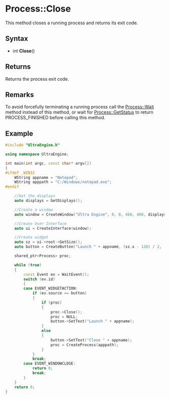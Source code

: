 # Process::Close #

This method closes a running process and returns its exit code.

## Syntax ##

- int **Close**()

## Returns

Returns the process exit code.

## Remarks ##

To avoid forcefully terminating a running process call the [Process::Wait](Process_Wait.md) method instead of this method, or wait for [Process::GetStatus](Process_GetStatus.md) to return PROCESS_FINISHED before calling this method.

## Example ##

```c++
#include "UltraEngine.h"

using namespace UltraEngine;

int main(int argc, const char* argv[])
{
#ifdef _WIN32
    WString appname = "Notepad";
    WString apppath = "C:/Windows/notepad.exe";
#endif

    //Get the displays
    auto displays = GetDisplays();

    //Create a window
    auto window = CreateWindow("Ultra Engine", 0, 0, 460, 480, displays[0]);

    //Create User Interface
    auto ui = CreateInterface(window);

    //Create widget
    auto sz = ui->root->GetSize();
    auto button = CreateButton("Launch " + appname, (sz.x - 120) / 2, (sz.y - 30) / 2, 120, 30, ui->root);

    shared_ptr<Process> proc;

    while (true)
    {
        const Event ev = WaitEvent();
        switch (ev.id)
        {
        case EVENT_WIDGETACTION:
            if (ev.source == button)
            {
                if (proc)
                {
                    proc->Close();
                    proc = NULL;
                    button->SetText("Launch " + appname);
                }
                else
                {
                    button->SetText("Close " + appname);
                    proc = CreateProcess(apppath);
                }
            }
            break;
        case EVENT_WINDOWCLOSE:
            return 0;
            break;
        }
    }
    return 0;
}
```
